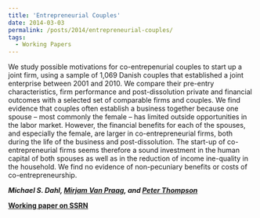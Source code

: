 ```yaml
---
title: 'Entrepreneurial Couples'
date: 2014-03-03
permalink: /posts/2014/entrepreneurial-couples/
tags:
  - Working Papers
---
```


We study possible motivations for co-entrepenurial couples to start up a joint firm, using a sample of 1,069 Danish couples that established a joint enterprise between 2001 and 2010. We compare their pre-entry characteristics, firm performance and post-dissolution private and financial outcomes with a selected set of comparable firms and couples. We find evidence that couples often establish a business together because one spouse – most commonly the female – has limited outside opportunities in the labor market. However, the financial benefits for each of the spouses, and especially the female, are larger in co-entrepreneurial firms, both during the life of the business and post-dissolution. The start-up of co-entrepreneurial firms seems therefore a sound investment in the human capital of both spouses as well as in the reduction of income ine-quality in the household. We find no evidence of non-pecuniary benefits or costs of co-entrepreneurship.

_**Michael S. Dahl, [Mirjam Van Praag](https://scholar.google.com/citations?user=_DG87ikAAAAJ), and [Peter Thompson](https://scholar.google.com/citations?hl=en&user=JfUVbEsAAAAJ)**_

**[Working paper on SSRN](https://papers.ssrn.com/sol3/papers.cfm?abstract_id=2420369)**
